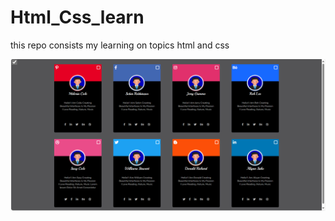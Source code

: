 # Html_Css_learn
this repo consists my learning on topics html and css 


<img src="./Screenshot 2025-01-28 125649.png" alt="">